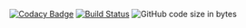 [![Codacy Badge](https://api.codacy.com/project/badge/Grade/726c8354d13b49dea2eca19acf861760)](https://app.codacy.com/gh/rhe89/hub-dashboard?utm_source=github.com&utm_medium=referral&utm_content=rhe89/hub-dashboard&utm_campaign=Badge_Grade_Settings)
[![Build Status](https://dev.azure.com/rhe89/Hub/_apis/build/status/rhe89.hub-dashboard?branchName=main)](https://dev.azure.com/rhe89/Hub/_build/latest?definitionId=3&branchName=main)
![GitHub code size in bytes](https://img.shields.io/github/languages/code-size/rhe89/hub-dashboard)
